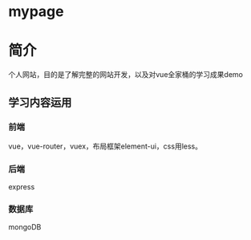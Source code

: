 # mypage
# 简介
  个人网站，目的是了解完整的网站开发，以及对vue全家桶的学习成果demo
## 学习内容运用
  ### 前端
  vue，vue-router，vuex，布局框架element-ui，css用less。
  ### 后端
  express
  ### 数据库
  mongoDB
